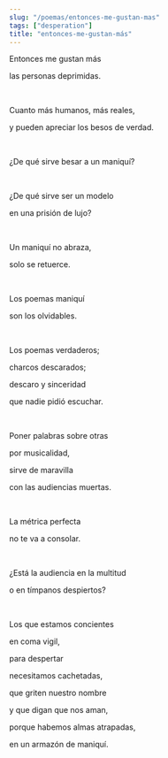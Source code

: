 ```yaml
---
slug: "/poemas/entonces-me-gustan-mas"
tags: ["desperation"]
title: "entonces-me-gustan-más"
---
```

Entonces me gustan más

las personas deprimidas.

&nbsp;

Cuanto más humanos, más reales,

y pueden apreciar los besos de verdad.

&nbsp;

¿De qué sirve besar a un maniquí?

&nbsp;

¿De qué sirve ser un modelo

en una prisión de lujo?

&nbsp;

Un maniquí no abraza,

solo se retuerce.

&nbsp;

Los poemas maniquí

son los olvidables.

&nbsp;

Los poemas verdaderos;

charcos descarados;

descaro y sinceridad

que nadie pidió escuchar.

&nbsp;

Poner palabras sobre otras

por musicalidad,

sirve de maravilla

con las audiencias muertas.

&nbsp;

La métrica perfecta

no te va a consolar.

&nbsp;

¿Está la audiencia en la multitud

o en tímpanos despiertos?

&nbsp;

Los que estamos concientes

en coma vigil,

para despertar

necesitamos cachetadas,

que griten nuestro nombre

y que digan que nos aman,

porque habemos almas atrapadas,

en un armazón de maniquí.